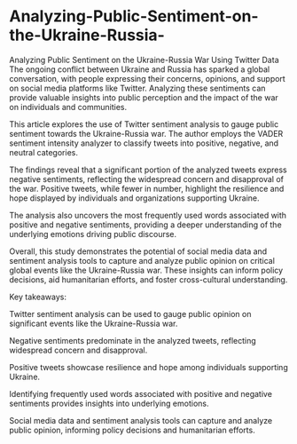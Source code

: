 # Analyzing-Public-Sentiment-on-the-Ukraine-Russia-
Analyzing Public Sentiment on the Ukraine-Russia War Using Twitter Data
The ongoing conflict between Ukraine and Russia has sparked a global conversation, with people expressing their concerns, opinions, and support on social media platforms like Twitter. Analyzing these sentiments can provide valuable insights into public perception and the impact of the war on individuals and communities.

This article explores the use of Twitter sentiment analysis to gauge public sentiment towards the Ukraine-Russia war. The author employs the VADER sentiment intensity analyzer to classify tweets into positive, negative, and neutral categories.

The findings reveal that a significant portion of the analyzed tweets express negative sentiments, reflecting the widespread concern and disapproval of the war. Positive tweets, while fewer in number, highlight the resilience and hope displayed by individuals and organizations supporting Ukraine.

The analysis also uncovers the most frequently used words associated with positive and negative sentiments, providing a deeper understanding of the underlying emotions driving public discourse.

Overall, this study demonstrates the potential of social media data and sentiment analysis tools to capture and analyze public opinion on critical global events like the Ukraine-Russia war. These insights can inform policy decisions, aid humanitarian efforts, and foster cross-cultural understanding.

Key takeaways:

Twitter sentiment analysis can be used to gauge public opinion on significant events like the Ukraine-Russia war.

Negative sentiments predominate in the analyzed tweets, reflecting widespread concern and disapproval.

Positive tweets showcase resilience and hope among individuals supporting Ukraine.

Identifying frequently used words associated with positive and negative sentiments provides insights into underlying emotions.

Social media data and sentiment analysis tools can capture and analyze public opinion, informing policy decisions and humanitarian efforts.
